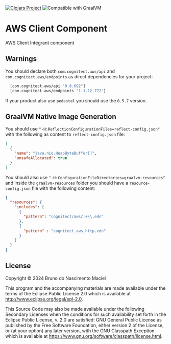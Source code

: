 [![Clojars Project](https://img.shields.io/clojars/v/net.clojars.macielti/aws-client-component.svg)](https://clojars.org/net.clojars.macielti/aws-client-component)
![Compatible with GraalVM](https://img.shields.io/badge/compatible_with-GraalVM-green)

# AWS Client Component

AWS Client Integrant component

## Warnings

You should declare both `com.cognitect.aws/api` and `com.cognitect.aws/endpoints` as direct dependencies for your
project:

```clojure 
  [com.cognitect.aws/api "0.8.692"]
  [com.cognitect.aws/endpoints "1.1.12.772"]
```

If your product also use `pedestal` you should use the `0.5.7` version.

## GraalVM Native Image Generation

You should use `"-H:ReflectionConfigurationFiles=reflect-config.json"` with the following as content to
`reflect-config.json` file:

```json 
[
  {
    "name": "java.nio.HeapByteBuffer[]",
    "unsafeAllocated": true
  }
]
```

You should also use `"-H:ConfigurationFileDirectories=graalvm-resources"` and inside the `graalvm-resources` folder you
should have a `resource-config.json` file with the following content:

```json
{
  "resources": {
    "includes": [
      {
        "pattern": "cognitect/aws/.+\\.edn"
      },
      {
        "pattern" : "cognitect_aws_http.edn"
      }
    ]
  }
}
```

## License

Copyright © 2024 Bruno do Nascimento Maciel

This program and the accompanying materials are made available under the
terms of the Eclipse Public License 2.0 which is available at
http://www.eclipse.org/legal/epl-2.0.

This Source Code may also be made available under the following Secondary
Licenses when the conditions for such availability set forth in the Eclipse
Public License, v. 2.0 are satisfied: GNU General Public License as published by
the Free Software Foundation, either version 2 of the License, or (at your
option) any later version, with the GNU Classpath Exception which is available
at https://www.gnu.org/software/classpath/license.html.
